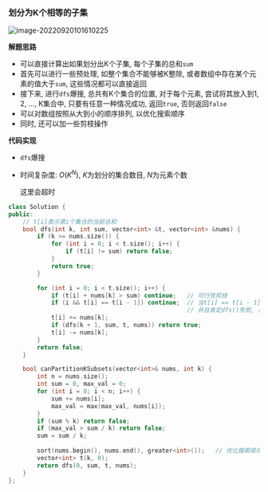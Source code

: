 ### 划分为K个相等的子集

![image-20220920101610225](http://www.cdn.liver0377.xyz/typora/202209201016304.png)





**解题思路**

- 可以直接计算出如果划分出K个子集, 每个子集的总和`sum`
- 首先可以进行一些预处理, 如整个集合不能够被K整除, 或者数组中存在某个元素的值大于`sum`, 这些情况都可以直接返回
- 接下来, 进行`dfs`爆搜, 总共有K个集合的位置, 对于每个元素, 尝试将其放入到1, 2, ..., K集合中, 只要有任意一种情况成功, 返回`true`, 否则返回`false`
- 可以对数组按照从大到小的顺序排列, 以优化搜索顺序
- 同时, 还可以加一些剪枝操作



**代码实现**

- `dfs`爆搜

- 时间复杂度: $O(K ^ N)$, $K$为划分的集合数目, $N$为元素个数

  这里会超时

```cc
class Solution {
public:
    // t[i]表示第i个集合的当前总和
    bool dfs(int k, int sum, vector<int> &t, vector<int> &nums) {
        if (k >= nums.size()) {
            for (int i = 0; i < t.size(); i++) {
                if (t[i] != sum) return false;
            }
            return true;
        }

        for (int i = 0; i < t.size(); i++) {
            if (t[i] + nums[k] > sum) continue;   // 可行性剪枝
            if (i && t[i] == t[i - 1]) continue;  // 当t[i] == t[i - 1]时, 那么接下来的搜索过程和上一个桶一样
                                                  // 并且肯定dfs()失败, 直接跳过
            t[i] += nums[k];
            if (dfs(k + 1, sum, t, nums)) return true;
            t[i] -= nums[k];
        }
        return false;
    }

    bool canPartitionKSubsets(vector<int>& nums, int k) {
        int n = nums.size();
        int sum = 0, max_val = 0;
        for (int i = 0; i < n; i++) {
            sum += nums[i];
            max_val = max(max_val, nums[i]);
        }
        if (sum % k) return false;
        if (max_val > sum / k) return false;
        sum = sum / k;
        
        sort(nums.begin(), nums.end(), greater<int>());   // 优化搜索顺序
        vector<int> t(k, 0);
        return dfs(0, sum, t, nums);       
    }
};
```

